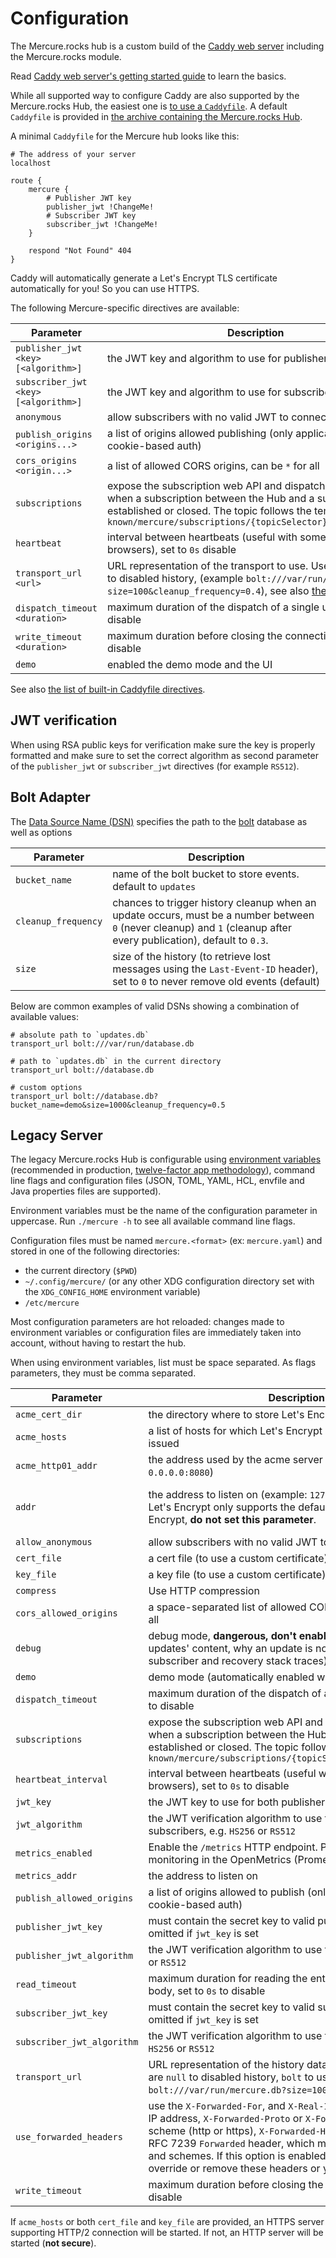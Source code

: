 # Configuration

The Mercure.rocks hub is a custom build of the [Caddy web server](https://caddyserver.com/) including the Mercure.rocks module.

Read [Caddy web server's getting started guide](https://caddyserver.com/docs/getting-started) to learn the basics.

While all supported way to configure Caddy are also supported by the Mercure.rocks Hub, the easiest one is [to use a `Caddyfile`](https://caddyserver.com/docs/quick-starts/caddyfile).
A default `Caddyfile` is provided in [the archive containing the Mercure.rocks Hub](install.md).

A minimal `Caddyfile` for the Mercure hub looks like this:

```Caddyfile
# The address of your server
localhost

route {
    mercure {
        # Publisher JWT key
        publisher_jwt !ChangeMe!
        # Subscriber JWT key
        subscriber_jwt !ChangeMe!
    }

    respond "Not Found" 404
}
```

Caddy will automatically generate a Let's Encrypt TLS certificate automatically for you! So you can use HTTPS.

The following Mercure-specific directives are available:

| Parameter                            | Description                                                                                                                                                                                                                                    | Default             |
|--------------------------------------|------------------------------------------------------------------------------------------------------------------------------------------------------------------------------------------------------------------------------------------------|---------------------|
| `publisher_jwt <key> [<algorithm>]`  | the JWT key and algorithm to use for publishers                                                                                                                                                                                                |                     |
| `subscriber_jwt <key> [<algorithm>]` | the JWT key and algorithm to use for subscribers                                                                                                                                                                                               |                     |
| `anonymous`                          | allow subscribers with no valid JWT to connect                                                                                                                                                                                                 | `false`             |
| `publish_origins <origins...>`       | a list of origins allowed publishing (only applicable when using cookie-based auth)                                                                                                                                                            |                     |
| `cors_origins <origin...>`           | a list of allowed CORS origins, can be `*` for all                                                                                                                                                                                             |                     |
| `subscriptions`                      | expose the subscription web API and dispatch private updates when a subscription between the Hub and a subscriber is established or closed. The topic follows the template `/.well-known/mercure/subscriptions/{topicSelector}/{subscriberID}` |                     |
| `heartbeat`                          | interval between heartbeats (useful with some proxies, and old browsers), set to `0s` disable                                                                                                                                                  | `40s`               |
| `transport_url <url>`                | URL representation of the transport to use. Use `local://local` to disabled history, (example `bolt:///var/run/mercure.db?size=100&cleanup_frequency=0.4`), see also [the cluster mode](cluster.md)                                            | `bolt://mercure.db` |
| `dispatch_timeout <duration>`        | maximum duration of the dispatch of a single update, set to `0s` disable                                                                                                                                                                       | `5s`                |
| `write_timeout <duration>`           | maximum duration before closing the connection, set to `0s` disable                                                                                                                                                                            | `600s`              |
| `demo`                               | enabled the demo mode and the UI                                                                                                                                                                                                               |                     |

See also [the list of built-in Caddyfile directives](https://caddyserver.com/docs/caddyfile/directives).

## JWT verification

When using RSA public keys for verification make sure the key is properly formatted and make sure to set the correct algorithm as second parameter of the `publisher_jwt` or `subscriber_jwt` directives (for example `RS512`).

## Bolt Adapter

The [Data Source Name (DSN)](https://en.wikipedia.org/wiki/Data_source_name) specifies the path to the [bolt](https://github.com/etcd-io/bbolt) database as well as options

| Parameter           | Description
|---------------------|----------------------------------------------------------------------------------------------------------------------------------------------------------------------------------|
| `bucket_name`       | name of the bolt bucket to store events. default to `updates`                                                                                                                    |
| `cleanup_frequency` | chances to trigger history cleanup when an update occurs, must be a number between `0` (never cleanup) and `1` (cleanup after every publication), default to `0.3`. |
| `size`              | size of the history (to retrieve lost messages using the `Last-Event-ID` header), set to `0` to never remove old events (default)                                                |

Below are common examples of valid DSNs showing a combination of available values:

    # absolute path to `updates.db`
    transport_url bolt:///var/run/database.db

    # path to `updates.db` in the current directory
    transport_url bolt://database.db

    # custom options
    transport_url bolt://database.db?bucket_name=demo&size=1000&cleanup_frequency=0.5

## Legacy Server

The legacy Mercure.rocks Hub is configurable using [environment variables](https://en.wikipedia.org/wiki/Environment_variable) (recommended in production, [twelve-factor app methodology](https://12factor.net/)), command line flags and configuration files (JSON, TOML, YAML, HCL, envfile and Java properties files are supported).

Environment variables must be the name of the configuration parameter in uppercase.
Run `./mercure -h` to see all available command line flags.

Configuration files must be named `mercure.<format>` (ex: `mercure.yaml`) and stored in one of the following directories:

* the current directory (`$PWD`)
* `~/.config/mercure/` (or any other XDG configuration directory set with the `XDG_CONFIG_HOME` environment variable)
* `/etc/mercure`

Most configuration parameters are hot reloaded: changes made to environment variables or configuration files are immediately taken into account, without having to restart the hub.

When using environment variables, list must be space separated. As flags parameters, they must be comma separated.

| Parameter                  | Description                                                                                                                                                                                                                                                                                                                                                                              | Default                                                  |
|----------------------------|------------------------------------------------------------------------------------------------------------------------------------------------------------------------------------------------------------------------------------------------------------------------------------------------------------------------------------------------------------------------------------------|----------------------------------------------------------|
| `acme_cert_dir`            | the directory where to store Let's Encrypt certificates                                                                                                                                                                                                                                                                                                                                  |                                                          |
| `acme_hosts`               | a list of hosts for which Let's Encrypt certificates must be issued                                                                                                                                                                                                                                                                                                                      |                                                          |
| `acme_http01_addr`         | the address used by the acme server to listen on (example: `0.0.0.0:8080`)                                                                                                                                                                                                                                                                                                               | `:http`                                                  |
| `addr`                     | the address to listen on (example: `127.0.0.1:3000`. Note that Let's Encrypt only supports the default port: to use Let's Encrypt, **do not set this parameter**.                                                                                                                                                                                                                        | `:http` or `:https` depending if HTTPS is enabled or not |
| `allow_anonymous`          | allow subscribers with no valid JWT to connect                                                                                                                                                                                                                                                                                                                                           | `false`                                                  |
| `cert_file`                | a cert file (to use a custom certificate)                                                                                                                                                                                                                                                                                                                                                |                                                          |
| `key_file`                 | a key file (to use a custom certificate)                                                                                                                                                                                                                                                                                                                                                 |                                                          |
| `compress`                 | Use HTTP compression                                                                                                                                                                                                                                                                                                                                                      | `false`                                                  |
| `cors_allowed_origins`     | a space-separated list of allowed CORS origins, can be `*` for all                                                                                                                                                                                                                                                                                                                                       |                                                          |
| `debug`                    | debug mode, **dangerous, don't enable in production** (logs updates' content, why an update is not send to a specific subscriber and recovery stack traces)                                                                                                                                                                                                                              | `false`                                                  |
| `demo`                     | demo mode (automatically enabled when `debug` is `true`)                                                                                                                                                                                                                                                                                                                                 | `false`                                                  |
| `dispatch_timeout`         | maximum duration of the dispatch of a single update, set to `0s` to disable                                                                                                                                                                                                                                                                                                              | `5s`                                                     |
| `subscriptions`            | expose the subscription web API and dispatch private updates when a subscription between the Hub and a subscriber is established or closed. The topic follows the template `/.well-known/mercure/subscriptions/{topicSelector}/{subscriberID}`                                                                                                                                           | `false`                                                  |
| `heartbeat_interval`       | interval between heartbeats (useful with some proxies, and old browsers), set to `0s` to disable                                                                                                                                                                                                                                                                                         | `40s`                                                    |
| `jwt_key`                  | the JWT key to use for both publishers and subscribers                                                                                                                                                                                                                                                                                                                                   |                                                          |
| `jwt_algorithm`            | the JWT verification algorithm to use for both publishers and subscribers, e.g. `HS256` or `RS512`                                                                                                                                                                                                                                                                                       | `HS256`                                                  |
| `metrics_enabled`          | Enable the `/metrics` HTTP endpoint. Provide metrics for Hub monitoring in the OpenMetrics (Prometheus) format                                                                                                                                                                                                                                                                           | `false`                                                  |
| `metrics_addr`             | the address to listen on                                                                                                                                                                                                                                                                                                                                                                 | `127.0.0.1:9764`                                                  |
| `publish_allowed_origins`  | a list of origins allowed to publish (only applicable when using cookie-based auth)                                                                                                                                                                                                                                                                                                      |                                                          |
| `publisher_jwt_key`        | must contain the secret key to valid publishers' JWT, can be omitted if `jwt_key` is set                                                                                                                                                                                                                                                                                                 |                                                          |
| `publisher_jwt_algorithm`  | the JWT verification algorithm to use for publishers, e.g. `HS256` or `RS512`                                                                                                                                                                                                                                                                                                            | `HS256`                                                  |
| `read_timeout`             | maximum duration for reading the entire request, including the body, set to `0s` to disable                                                                                                                                                                                                                                                                                              | `5s`                                                     |
| `subscriber_jwt_key`       | must contain the secret key to valid subscribers' JWT, can be omitted if `jwt_key` is set                                                                                                                                                                                                                                                                                                |                                                          |
| `subscriber_jwt_algorithm` | the JWT verification algorithm to use for subscribers, e.g. `HS256` or `RS512`                                                                                                                                                                                                                                                                                                           | `HS256`                                                  |
| `transport_url`            | URL representation of the history database. Provided database are `null` to disabled history, `bolt` to use [bbolt](https://github.com/etcd-io/bbolt) (example `bolt:///var/run/mercure.db?size=100&cleanup_frequency=0.4`)                                                                                                                                                              | `bolt://updates.db`                                      |
| `use_forwarded_headers`    | use the `X-Forwarded-For`, and `X-Real-IP` for the remote (client) IP address, `X-Forwarded-Proto` or `X-Forwarded-Scheme` for the scheme (http or https), `X-Forwarded-Host` for the host and the RFC 7239 `Forwarded` header, which may include both client IPs and schemes. If this option is enabled, the reverse proxy must override or remove these headers or you will be at risk | `false`                                                  |
| `write_timeout`            | maximum duration before closing the connection, set to `0s` to disable                                                                                                                                                                                                                                                                                                        | `600s`                                                   |

If `acme_hosts` or both `cert_file` and `key_file` are provided, an HTTPS server supporting HTTP/2 connection will be started.
If not, an HTTP server will be started (**not secure**).
